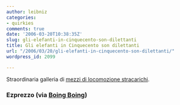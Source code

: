 ```yaml
---
author: leibniz
categories:
- quirkies
comments: true
date: '2006-03-20T10:38:35Z'
slug: gli-elefanti-in-cinquecento-son-dilettanti
title: Gli elefanti in Cinquecento son dilettanti
url: "/2006/03/20/gli-elefanti-in-cinquecento-son-dilettanti/"
wordpress_id: 2099

---
```

Straordinaria galleria di [mezzi di locomozione stracarichi](http://www.ezprezzo.com/crazypics/overloaded.html).


### Ezprezzo (via [Boing Boing](http://boingboing.net/))
